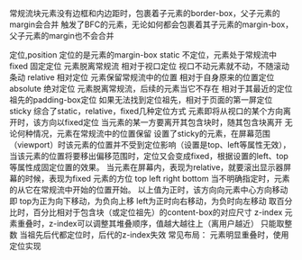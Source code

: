 常规流块元素没有边框和内边距时，包裹着子元素的border-box，父子元素的margin会合并
触发了BFC的元素，无论如何都会包裹着其子元素的margin-box，父子元素的margin也不会合并

定位,position
  定位的是元素的margin-box
  static
    不定位，元素处于常规流中
  fixed
    固定定位
    元素脱离常规流
    相对于视口定位
    视口不动元素就不动，不随滚动条动
  relative
    相对定位
    元素保留常规流中的位置
    相对于自身原来的位置定位
  absolute
    绝对定位
    元素脱离常规流，后续的元素当它不存在
    相对于其最近的定位祖先的padding-box定位
    如果无法找到定位祖先，相对于页面的第一屏定位
  sticky
    综合了static，relative，fixed几种定位方式
    元素即将从视口的某个方向离开时，该方向以fixed定位
    当元素的某一方要离开其包含块时，随其包含块离开
    无论何种情况，元素在常规流中的位置保留
    设置了sticky的元素，在屏幕范围（viewport）时该元素的位置并不受到定位影响（设置是top、left等属性无效），当该元素的位置将要移出偏移范围时，定位又会变成fixed，根据设置的left、top等属性成固定位置的效果。
    当元素在屏幕内，表现为relative，就要滚出显示器屏幕的时候，表现为fixed
  元素的方位
    top left right bottom
    当不明确指定时，元素的从它在常规流中开始的位置开始。
    以上值为正时，该方向向元素中心方向移动
    即
      top为正为向下移动，为负向上移
      left为正时向右移动，为负时向左移动
      取百分比时，百分比相对于包含块（或定位祖先）的content-box的对应尺寸
  z-index
    元素重叠时，z-index可以调整其堆叠顺序，值越大越往上（离用户越近）
    只能取整数
    当祖先后代都定位时，后代的z-index失效
  常见布局：
    元素明显重叠时，使用定位实现
